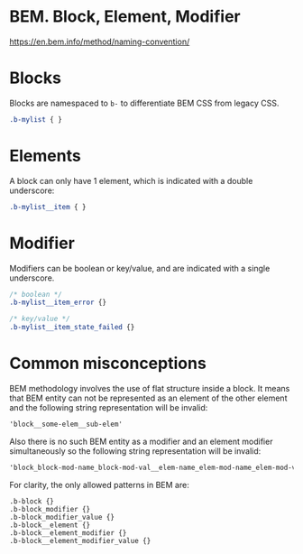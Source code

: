 # BEM. Block, Element, Modifier

https://en.bem.info/method/naming-convention/

# Blocks

Blocks are namespaced to `b-` to differentiate BEM CSS from legacy CSS.

```css
.b-mylist { }
```

# Elements

A block can only have 1 element, which is indicated with a double underscore:

```css
.b-mylist__item { }
```

# Modifier

Modifiers can be boolean or key/value, and are indicated with a single underscore.

```css
/* boolean */
.b-mylist__item_error {}

/* key/value */
.b-mylist__item_state_failed {}
```
# Common misconceptions

BEM methodology involves the use of flat structure inside a block. It means that BEM entity can not be represented as an element of the other element and the following string representation will be invalid:

```css
'block__some-elem__sub-elem'
```

Also there is no such BEM entity as a modifier and an element modifier simultaneously so the following string representation will be invalid:

```css
'block_block-mod-name_block-mod-val__elem-name_elem-mod-name_elem-mod-val'
```

For clarity, the only allowed patterns in BEM are:

```
.b-block {}
.b-block_modifier {}
.b-block_modifier_value {}
.b-block__element {}
.b-block__element_modifier {}
.b-block__element_modifier_value {}
```
